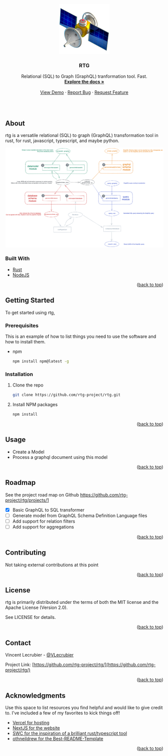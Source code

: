 <div id="top"></div>

<br />
<div align="center">
   <a href="https://github.com/rtg-project/rtg/">
    <img alt="babel" src="https://github.com/rtg-project/rtg/raw/main/website/public/img/logo.png" width="160">
  </a>

  <h3 align="center">RTG</h3>

  <p align="center">
    Relational (SQL) to Graph (GraphQL) tranformation tool. Fast.
    <br />
    <a href="https://github.com/rtg-project/rtg"><strong>Explore the docs »</strong></a>
    <br />
    <br />
    <a href="https://github.com/rtg-project/rtg">View Demo</a>
    ·
    <a href="https://github.com/rtg-project/rtg/issues">Report Bug</a>
    ·
    <a href="https://github.com/rtg-project/rtg">Request Feature</a>
  </p>
</div>
<br />
<br />



## About

rtg is a versatile relational (SQL) to graph (GraphQL) transformation tool in rust, for rust, javascript, typescript, and maybe python.

![Overview](./overview.png)

### Built With

* [Rust](https://www.rust-lang.org/)
* [NodeJS](https://nodejs.org/en/)

<p align="right">(<a href="#top">back to top</a>)</p>

## Getting Started

To get started using rtg,

### Prerequisites

This is an example of how to list things you need to use the software and how to install them.

* npm
  ```sh
  npm install npm@latest -g
  ```

### Installation

1. Clone the repo
   ```sh
   git clone https://github.com/rtg-project/rtg.git
   ```
2. Install NPM packages
   ```sh
   npm install
   ```
   
<p align="right">(<a href="#top">back to top</a>)</p>

## Usage

- Create a Model
- Process a graphql document using this model

<p align="right">(<a href="#top">back to top</a>)</p>

## Roadmap

See the project road map on Github https://github.com/rtg-project/rtg/projects/1

- [x] Basic GraphQL to SQL transformer
- [ ] Generate model from GraphQL Schema Definition Language files
- [ ] Add support for relation filters
- [ ] Add support for aggregations

<p align="right">(<a href="#top">back to top</a>)</p>

## Contributing

Not taking external contributions at this point

<p align="right">(<a href="#top">back to top</a>)</p>

## License

rtg is primarily distributed under the terms of both the MIT license and the Apache License (Version 2.0).

See LICENSE for details.

<p align="right">(<a href="#top">back to top</a>)</p>

## Contact

Vincent Lecrubier - [@VLecrubier](https://twitter.com/VLecrubier)

Project Link: [https://github.com/rtg-project/rtg/](https://github.com/rtg-project/rtg/)

<p align="right">(<a href="#top">back to top</a>)</p>

## Acknowledgments

Use this space to list resources you find helpful and would like to give credit to. I've included a few of my favorites to kick things off!

* [Vercel for hosting](https://vercel.com/)
* [NextJS for the website](https://nextjs.org/)
* [SWC for the inspiration of a brilliant rust/typescript tool](https://swc.rs/)
* [othneildrew for the Best-README-Template](https://github.com/othneildrew/Best-README-Template)

<p align="right">(<a href="#top">back to top</a>)</p>
